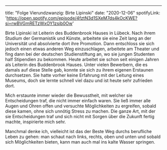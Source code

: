 ---
title: "Folge Vierundzwanzig: Birte Lipinski"
date: "2020-12-06"
spotifyLink: 'https://open.spotify.com/episode/4fztN3d1SXeM7ds4kOcKWE?si=rwBVGmRETzWxOY1zsib0Ow'

Birte Lipinski ist Leiterin des Buddenbrook Hauses in Lübeck. 
Nach ihrem Studium der Germanistik und Künste, arbeitete sie eine Zeit lang an der Universität und absolvierte dort ihre Promotion. 
Dann entschloss sie sich jedoch einen etwas anderen Weg einzuschlagen, arbeitete am Theater und fing dann bei der deutschen Studienstiftung an, wo sie jungen Studenten half Stipendien zu bekommen. 
Heute arbeitet sie schon seit einigen Jahren als Leiterin des Buddenbrook Hauses. Unter vielen Bewerbern, die es damals auf diese Stelle gab, konnte sie sich zu ihrem eigenen Erstaunen durchsetzen. 
Sie hatte vorher keine Erfahrung mit der Leitung eines Museums, doch sie lernte schnell viel dazu und ist heute sehr zufrieden dort. 

Mich erstaunte immer wieder die Bewusstheit, mit welcher sie Entscheidungen traf, die nicht immer einfach waren. 
Sie ließ immer alle Augen und Ohren offen und versuchte Möglichkeiten zu ergreifen, sobald diese kamen, ohne sich unnötig Stress zu machen. 
Die ganze Art, mit der sie Entscheidungen traf und sich nicht mit Sorgen über die Zukunft fertig machte, inspirierte mich sehr.

Manchmal denke ich, vielleicht ist das der Beste Weg durchs berufliche Leben zu gehen: man schaut nach links, rechts, oben und unten und sobald sich Möglichkeiten bieten, kann man auch mal ins kalte Wasser springen. 
